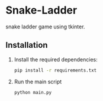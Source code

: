# Snake-Ladder

snake ladder game using tkinter.

## Installation

1. Install the required dependencies:
   ```sh
   pip install -r requirements.txt
2. Run the main script
   ```sh
   python main.py
